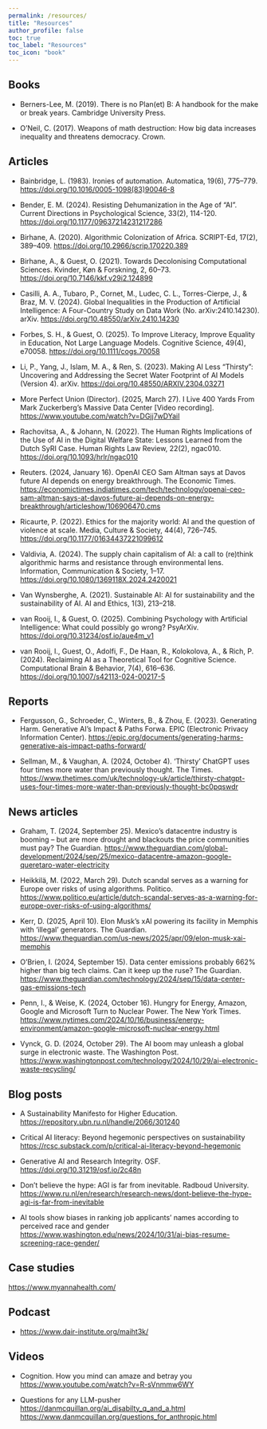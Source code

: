 ```yaml
---
permalink: /resources/
title: "Resources"
author_profile: false
toc: true
toc_label: "Resources"
toc_icon: "book"
---
```


## Books
- Berners-Lee, M. (2019). There is no Plan(et) B: A handbook for the make or break years. Cambridge University Press.

- O’Neil, C. (2017). Weapons of math destruction: How big data increases inequality and threatens democracy. Crown.

## Articles

- Bainbridge, L. (1983). Ironies of automation. Automatica, 19(6), 775–779. <https://doi.org/10.1016/0005-1098(83)90046-8>

- Bender, E. M. (2024). Resisting Dehumanization in the Age of “AI”. Current Directions in Psychological Science, 33(2), 114-120.  <https://doi.org/10.1177/09637214231217286>

- Birhane, A. (2020). Algorithmic Colonization of Africa. SCRIPT-Ed, 17(2), 389–409. <https://doi.org/10.2966/scrip.170220.389>

- Birhane, A., & Guest, O. (2021). Towards Decolonising Computational Sciences. Kvinder, Køn & Forskning, 2, 60–73. <https://doi.org/10.7146/kkf.v29i2.124899>

- Casilli, A. A., Tubaro, P., Cornet, M., Ludec, C. L., Torres-Cierpe, J., & Braz, M. V. (2024). Global Inequalities in the Production of Artificial Intelligence: A Four-Country Study on Data Work (No. arXiv:2410.14230). arXiv. <https://doi.org/10.48550/arXiv.2410.14230>

- Forbes, S. H., & Guest, O. (2025). To Improve Literacy, Improve Equality in Education, Not Large Language Models. Cognitive Science, 49(4), e70058. <https://doi.org/10.1111/cogs.70058>

- Li, P., Yang, J., Islam, M. A., & Ren, S. (2023). Making AI Less “Thirsty”: Uncovering and Addressing the Secret Water Footprint of AI Models (Version 4). arXiv. <https://doi.org/10.48550/ARXIV.2304.03271>

- More Perfect Union (Director). (2025, March 27). I Live 400 Yards From Mark Zuckerberg’s Massive Data Center [Video recording]. <https://www.youtube.com/watch?v=DGjj7wDYaiI>

- Rachovitsa, A., & Johann, N. (2022). The Human Rights Implications of the Use of AI in the Digital Welfare State: Lessons Learned from the Dutch SyRI Case. Human Rights Law Review, 22(2), ngac010. <https://doi.org/10.1093/hrlr/ngac010>

- Reuters. (2024, January 16). OpenAI CEO Sam Altman says at Davos future AI depends on energy breakthrough. The Economic Times. <https://economictimes.indiatimes.com/tech/technology/openai-ceo-sam-altman-says-at-davos-future-ai-depends-on-energy-breakthrough/articleshow/106906470.cms>

- Ricaurte, P. (2022). Ethics for the majority world: AI and the question of violence at scale. Media, Culture & Society, 44(4), 726–745. <https://doi.org/10.1177/01634437221099612>

- Valdivia, A. (2024). The supply chain capitalism of AI: a call to (re)think algorithmic harms and resistance through environmental lens. Information, Communication & Society, 1–17. <https://doi.org/10.1080/1369118X.2024.2420021>

- Van Wynsberghe, A. (2021). Sustainable AI: AI for sustainability and the sustainability of AI. AI and Ethics, 1(3), 213–218. 

- van Rooij, I., & Guest, O. (2025). Combining Psychology with Artificial Intelligence: What could possibly go wrong? PsyArXiv. <https://doi.org/10.31234/osf.io/aue4m_v1>

- van Rooij, I., Guest, O., Adolfi, F., De Haan, R., Kolokolova, A., & Rich, P. (2024). Reclaiming AI as a Theoretical Tool for Cognitive Science. Computational Brain & Behavior, 7(4), 616–636. <https://doi.org/10.1007/s42113-024-00217-5>



## Reports 

- Fergusson, G., Schroeder, C., Winters, B., & Zhou, E. (2023). Generating Harm. Generative AI’s Impact & Paths Forwa. EPIC (Electronic Privacy Information Center). <https://epic.org/documents/generating-harms-generative-ais-impact-paths-forward/>

- Sellman, M., & Vaughan, A. (2024, October 4). ‘Thirsty’ ChatGPT uses four times more water than previously thought. The Times. <https://www.thetimes.com/uk/technology-uk/article/thirsty-chatgpt-uses-four-times-more-water-than-previously-thought-bc0pqswdr>


## News articles


- Graham, T. (2024, September 25). Mexico’s datacentre industry is booming – but are more drought and blackouts the price communities must pay? The Guardian. <https://www.theguardian.com/global-development/2024/sep/25/mexico-datacentre-amazon-google-queretaro-water-electricity>

- Heikkilä, M. (2022, March 29). Dutch scandal serves as a warning for Europe over risks of using algorithms. Politico. <https://www.politico.eu/article/dutch-scandal-serves-as-a-warning-for-europe-over-risks-of-using-algorithms/>

- Kerr, D. (2025, April 10). Elon Musk’s xAI powering its facility in Memphis with ‘illegal’ generators. The Guardian. <https://www.theguardian.com/us-news/2025/apr/09/elon-musk-xai-memphis>

- O’Brien, I. (2024, September 15). Data center emissions probably 662% higher than big tech claims. Can it keep up the ruse? The Guardian. <https://www.theguardian.com/technology/2024/sep/15/data-center-gas-emissions-tech>

- Penn, I., & Weise, K. (2024, October 16). Hungry for Energy, Amazon, Google and Microsoft Turn to Nuclear Power. The New York Times. <https://www.nytimes.com/2024/10/16/business/energy-environment/amazon-google-microsoft-nuclear-energy.html>

- Vynck, G. D. (2024, October 29). The AI boom may unleash a global surge in electronic waste. The Washington Post. <https://www.washingtonpost.com/technology/2024/10/29/ai-electronic-waste-recycling/>



## Blog posts

- A Sustainability Manifesto for Higher Education. <br> <https://repository.ubn.ru.nl/handle/2066/301240>

- Critical AI literacy: Beyond hegemonic perspectives on sustainability <br> <https://rcsc.substack.com/p/critical-ai-literacy-beyond-hegemonic>

- Generative AI and Research Integrity. OSF. <br> <https://doi.org/10.31219/osf.io/2c48n>

- Don’t believe the hype: AGI is far from inevitable. Radboud University. <https://www.ru.nl/en/research/research-news/dont-believe-the-hype-agi-is-far-from-inevitable>

- AI tools show biases in ranking job applicants’ names according to perceived race and gender <br> <https://www.washington.edu/news/2024/10/31/ai-bias-resume-screening-race-gender/>	

## Case studies

<https://www.myannahealth.com/>


## Podcast

- <https://www.dair-institute.org/maiht3k/>


## Videos

- Cognition. How you mind can amaze and betray you <br> <https://www.youtube.com/watch?v=R-sVnmmw6WY>

- Questions for any LLM-pusher <br> <https://danmcquillan.org/ai_disabilty_q_and_a.html> <br> <https://www.danmcquillan.org/questions_for_anthropic.html>
 
